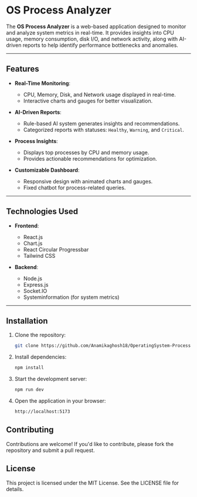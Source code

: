 # OS Process Analyzer

The **OS Process Analyzer** is a web-based application designed to monitor and analyze system metrics in real-time. It provides insights into CPU usage, memory consumption, disk I/O, and network activity, along with AI-driven reports to help identify performance bottlenecks and anomalies.

---

## Features

- **Real-Time Monitoring**:
  - CPU, Memory, Disk, and Network usage displayed in real-time.
  - Interactive charts and gauges for better visualization.

- **AI-Driven Reports**:
  - Rule-based AI system generates insights and recommendations.
  - Categorized reports with statuses: `Healthy`, `Warning`, and `Critical`.

- **Process Insights**:
  - Displays top processes by CPU and memory usage.
  - Provides actionable recommendations for optimization.

- **Customizable Dashboard**:
  - Responsive design with animated charts and gauges.
  - Fixed chatbot for process-related queries.

---

## Technologies Used

- **Frontend**:
  - React.js
  - Chart.js
  - React Circular Progressbar
  - Tailwind CSS

- **Backend**:
  - Node.js
  - Express.js
  - Socket.IO
  - Systeminformation (for system metrics)

---

## Installation

1. Clone the repository:
   ```bash
   git clone https://github.com/Anamikaghosh18/OperatingSystem-Process-Analyzer
   
2. Install dependencies:
    ```bash
    npm install

3. Start the development server:
    ```bash
    npm run dev

4. Open the application in your browser:
    ```bash
    http://localhost:5173

## Contributing
Contributions are welcome! If you'd like to contribute, please fork the repository and submit a pull request.

## License
This project is licensed under the MIT License. See the LICENSE file for details.